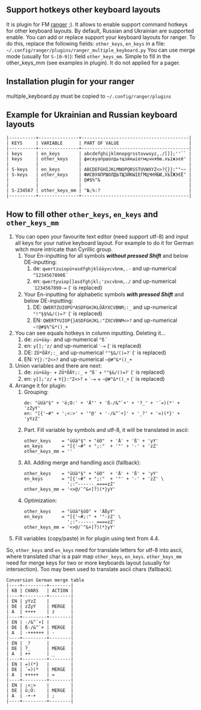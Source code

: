 Support hotkeys other keyboard layouts
----------------------------------------------------------------------
It is plugin for FM [ranger](https://github.com/ranger/ranger) ;).
It allows to enable support command hotkeys for other keyboard layouts.
By default, Russian and Ukrainian are supported enable.
You can add or replace support your keyboard layouts for ranger.
To do this, replace the following fields: `other_keys`, `en_keys` in a file:
`~/.config/ranger/plugins/ranger_multiple_keyboard.py`
You can use merge mode (usually for `S-[0-9]`): field `other_keys_mm`.
Simple to fill in the other_keys_mm (see examples in plugin).
It do not applied for a pager.


Installation plugin for your ranger
----------------------------------------------------------------------
multiple_keyboard.py must be copied to `~/.config/ranger/plugins`


Example for Ukrainian and Russian keyboard layouts
----------------------------------------------------------------------
```
|----------+---------------+----------------------------------------|
| KEYS     | VARIABLE      | PART OF VALUE                          |
|----------+---------------+----------------------------------------|
| keys     | en_keys       | abcdefghijklmnopqrsstuvwxyz,./[]];''`` |
| keys     | other_keys    | фисвуапршолдьтщзйкыіегмцчнябю.хъїжэєё' |
|          |               |                                        |
| S-keys   | en_keys       | ABCDEFGHIJKLMNOPQRSSTUVWXYZ<>?{}}:""~~ |
| S-keys   | other_keys    | ФИСВУАПРШОЛДЬТЩЗЙКЫІЕГМЦЧНЯБЮ,ХЪЇЖЭЄЁʼ |
|          |               | @#$%^&                                 |
|          |               |                                        |
| S-234567 | other_keys_mm | "№;%:?                                 |
|----------+---------------+----------------------------------------|
```

How to fill other `other_keys`, `en_keys` and `other_keys_mm`
----------------------------------------------------------------------
1. You can open your favourite text editor (need support utf-8) and input all keys for your
   native keyboard layout. For example to do it for German witch more intricate than Cyrillic group.
   1. Your En-inputting for all symbols ***without pressed Shift*** and below DE-inputting:
      1. de: `qwertzuiopü+asdfghjklöäyxcvbnm,.-` and up-numerical `^1234567890ß´`
      2. en: `qwertyuiop[]asdfghjkl;'zxcvbnm,./` and up-numerical `ˋ1234567890-=` (`ˋ` is replaced)
   2. Your En-inputting for alphabetic symbols ***with pressed Shift*** and below DE-inputting:
      1. DE: `QWERTZUIOPÜ*ASDFGHJKLÖÄYXCVBNM;:_` and up-numerical `°!"§$%&/()=?ˋ` (`ˋ` is replaced)
      2. EN: `QWERTYUIOP{}ASDFGHJKL:"ZXCVBNM<>?` and up-numerical `~!@#$%^&*()_+`
2. You can see equals hotkeys in column inputting. Deleting it...
   1. de: `zü+öäy-` and up-numerical `^ß´`
   2. en: `y[];'z/` and up-numerical `ˋ-=` (`ˋ` is replaced)
   3. DE: `ZÜ*ÖÄY;:_` and up-numerical `°"§&/()=?ˋ` (`ˋ` is replaced)
   4. EN: `Y{}:"Z<>?` and up-numerical `~@#^&*()_+`
3. Union variables and there are next:
   1. de: `zü+öäy-` + `ZÜ*ÖÄY;:_` + `^ß´` + `°"§&/()=?ˋ` (`ˋ` is replaced)
   2. en: `y[];'z/` + `Y{}:"Z<>?` + `ˋ-=` + `~@#^&*()_+` (`ˋ` is replaced)
4. Arrange it for plugin:
   1. Grouping:
      ```
      de: "üÜä°§" + 'ö;Ö:' + 'Ä"' + 'ß-/&^`+' + '?_' + '´=)(*' + 'zZyY'
      en: "[{'~#" + ';<:>' + '"@' + '-/&^`+]' + '_?' + '=)(*}' + 'yYzZ'
      ```
   2. Part. Fill variable by symbols and utf-8, it will be translated in ascii:
      ```
      other_keys    = "üÜä°§" + "öÖ"  + 'Ä' + 'ß' + 'yY'
      en_keys       = "[{'~#" + ";:"  + '"' + '-' + 'zZ'
      other_keys_mm = ''
      ```
   3. All. Adding merge and handling ascii (fallback):
      ```
      other_keys    = "üÜä°§" + "öÖ"  + 'Ä' + 'ß' + 'yY'
      en_keys       = "[{'~#" + ";:"  + '"' + '-' + 'zZ' \
                      ';:"------_====zZ'
      other_keys_mm = '<>@/`^&+]?)(*}yY'
      ```
   4. Optimization:
      ```
      other_keys    = "üÜä°§öÖ" + 'ÄßyY'
      en_keys       = "[{'~#;:" + '"-zZ' \
                      ';:"------_====zZ'
      other_keys_mm = '<>@/`^&+]?)(*}yY'
      ```
5. Fill variables (copy/paste) in for plugin using text from 4.4.

So, `other_keys` and `en_keys` need for translate letters for utf-8 into ascii, where translated char is a pair map `other_keys`, `en_keys`.
`other_keys_mm` need for merge keys for two or more keyboards layout (usually for intersection). Too may been used to translate ascii chars (fallback).

```
Conversion German merge table
|----+---------+--------|
| KB | CHARS   | ACTION |
|----+---------+--------|
| EN | yYzZ    |        |
| DE | zZyY    | MERGE  |
| A  | ++++    | z      |
|----+---------+--------|
| EN | -/&^`+] |        |
| DE | ß-/&^`+ | MERGE  |
| A  | -++++++ | -      |
|----+---------+--------|
| EN | _?      |        |
| DE | ?_      | MERGE  |
| A  | ++      | _      |
|----+---------+--------|
| EN | =)(*}   |        |
| DE | ´=)(*   | MERGE  |
| A  | +++++   | =      |
|----+---------+--------|
| EN | ;<:>    |        |
| DE | ö;Ö:    | MERGE  |
| A  | -+-+    | ;      |
|----+---------+--------|
```
